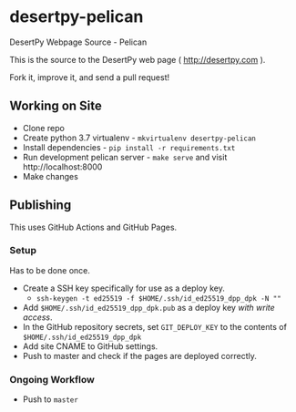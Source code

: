# desertpy-pelican

DesertPy Webpage Source - Pelican

This is the source to the DesertPy web page ( http://desertpy.com ).

Fork it, improve it, and send a pull request!

## Working on Site

* Clone repo
* Create python 3.7 virtualenv - ``mkvirtualenv desertpy-pelican``
* Install dependencies - ``pip install -r requirements.txt``
* Run development pelican server - ``make serve`` and visit http://localhost:8000
* Make changes

## Publishing

This uses GitHub Actions and GitHub Pages.

### Setup

Has to be done once.

* Create a SSH key specifically for use as a deploy key.
  * `ssh-keygen -t ed25519 -f $HOME/.ssh/id_ed25519_dpp_dpk -N ""`
* Add `$HOME/.ssh/id_ed25519_dpp_dpk.pub` as a deploy key *with write access*.
* In the GitHub repository secrets, set `GIT_DEPLOY_KEY` to the contents of
  `$HOME/.ssh/id_ed25519_dpp_dpk`
* Add site CNAME to GitHub settings.
* Push to master and check if the pages are deployed correctly.

### Ongoing Workflow

* Push to `master`
